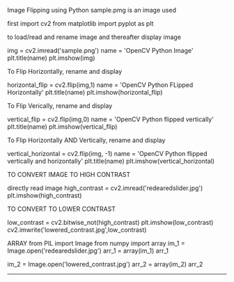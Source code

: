 Image Flipping using Python
sample.pmg is an image used

first
import cv2
from matplotlib import pyplot as plt

to load/read and rename image and thereafter display image

img = cv2.imread('sample.png')
name = 'OpenCV Python Image'
plt.title(name)
plt.imshow(img)

To Flip Horizontally, rename and display

horizontal_flip = cv2.flip(img,1)
name = 'OpenCV Python FLipped Horizontally'
plt.title(name)
plt.imshow(horizontal_flip)

To Flip Verically, rename and display

vertical_flip = cv2.flip(img,0)
name = 'OpenCV Python flipped vertically'
plt.title(name)
plt.imshow(vertical_flip)

To Flip Horizontally AND Vertically, rename and display

vertical_horizontal = cv2.flip(img, -1)
name = 'OpenCV Python flipped vertically and horizontally'
plt.title(name)
plt.imshow(vertical_horizontal)

TO CONVERT IMAGE TO HIGH CONTRAST

directly read image
high_contrast = cv2.imread('redearedslider.jpg')
plt.imshow(high_contrast)

TO CONVERT TO LOWER CONTRAST

low_contrast = cv2.bitwise_not(high_contrast)
plt.imshow(low_contrast)
cv2.imwrite('lowered_contrast.jpg',low_contrast)

ARRAY
from PIL import Image
from numpy import array
im_1 = Image.open('redearedslider.jpg')
arr_1 = array(im_1)
arr_1

im_2 = Image.open('lowered_contrast.jpg')
arr_2 = array(im_2)
arr_2

------------------------------------------------------------------------------------------------


